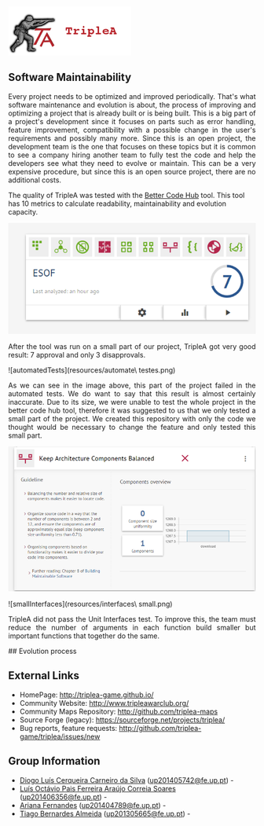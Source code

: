 ![TripleAICon](resources/icon_menu.png)

## Software Maintainability
<p align="justify">Every project needs to be optimized and improved periodically. That's what software maintenance and evolution is about, the process of improving and optimizing a project that is already built or is being built. This is a big part of a project's development since it focuses on parts such as error handling, feature improvement, compatibility with a possible change in the user's requirements and possibly many more. Since this is an open project, the development team is the one that focuses on these topics but it is common to see a company hiring another team to fully test the code and help the developers see what they need to evolve or maintain. This can be a very expensive procedure, but since this is an open source project, there are no additional costs.</p>

The quality of TripleA was tested with the [Better Code Hub](https://bettercodehub.com/) tool. This tool has 10 metrics to calculate readability, maintainability and evolution capacity.

![Geral](resources/geral1.png)
<p align="justify">After the tool was run on a small part of our project, TripleA got very good result: 7 approval and only 3 disapprovals.</p>
![automatedTests](resources/automate\ testes.png)
<p align="justify"> As we can see in the image above, this part of the project failed in the automated tests. We do want to say that this result is almost certainly inaccurate. Due to its size, we were unable to test the whole project in the better code hub tool, therefore it was suggested to us that we only tested a small part of the project. We created this repository with only the code we thought would be necessary to change the feature and only tested this small part.</p>

![architecture](resources/arch.png)

![smallInterfaces](resources/interfaces\ small.png)
<p align="justify">TripleA did not pass the Unit Interfaces test. To improve this, the team must reduce the number of arguments in each function build smaller but important functions that together do the same.</p>
## Evolution process

## External Links
* HomePage: http://triplea-game.github.io/
* Community Website: http://www.tripleawarclub.org/
* Community Maps Repository: http://github.com/triplea-maps
* Source Forge (legacy): https://sourceforge.net/projects/triplea/
* Bug reports, feature requests: http://github.com/triplea-game/triplea/issues/new

## Group Information

* [Diogo Luís Cerqueira Carneiro da Silva](https://github.com/pingudiogo) (up201405742@fe.up.pt) - <br>
* [Luís Octávio Pais Ferreira Araújo Correia Soares](https://github.com/LuiSoares) (up201406356@fe.up.pt) - <br>
* [Ariana Fernandes](https://github.com/arianafernandes) (up201404789@fe.up.pt) - <br>
* [Tiago Bernardes Almeida](https://github.com/tiagobalm) (up201305665@fe.up.pt) - <br>
